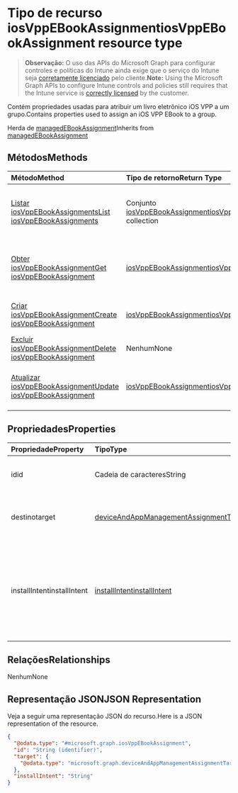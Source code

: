 # <a name="iosvppebookassignment-resource-type"></a><span data-ttu-id="a6faf-101">Tipo de recurso iosVppEBookAssignment</span><span class="sxs-lookup"><span data-stu-id="a6faf-101">iosVppEBookAssignment resource type</span></span>

> <span data-ttu-id="a6faf-102">**Observação:** O uso das APIs do Microsoft Graph para configurar controles e políticas do Intune ainda exige que o serviço do Intune seja [corretamente licenciado](https://go.microsoft.com/fwlink/?linkid=839381) pelo cliente.</span><span class="sxs-lookup"><span data-stu-id="a6faf-102">**Note:** Using the Microsoft Graph APIs to configure Intune controls and policies still requires that the Intune service is [correctly licensed](https://go.microsoft.com/fwlink/?linkid=839381) by the customer.</span></span>

<span data-ttu-id="a6faf-103">Contém propriedades usadas para atribuir um livro eletrônico iOS VPP a um grupo.</span><span class="sxs-lookup"><span data-stu-id="a6faf-103">Contains properties used to assign an iOS VPP EBook to a group.</span></span>

<span data-ttu-id="a6faf-104">Herda de [managedEBookAssignment](../resources/intune_books_managedebookassignment.md)</span><span class="sxs-lookup"><span data-stu-id="a6faf-104">Inherits from [managedEBookAssignment](../resources/intune_books_managedebookassignment.md)</span></span>

## <a name="methods"></a><span data-ttu-id="a6faf-105">Métodos</span><span class="sxs-lookup"><span data-stu-id="a6faf-105">Methods</span></span>
|<span data-ttu-id="a6faf-106">Método</span><span class="sxs-lookup"><span data-stu-id="a6faf-106">Method</span></span>|<span data-ttu-id="a6faf-107">Tipo de retorno</span><span class="sxs-lookup"><span data-stu-id="a6faf-107">Return Type</span></span>|<span data-ttu-id="a6faf-108">Descrição</span><span class="sxs-lookup"><span data-stu-id="a6faf-108">Description</span></span>|
|:---|:---|:---|
|[<span data-ttu-id="a6faf-109">Listar iosVppEBookAssignments</span><span class="sxs-lookup"><span data-stu-id="a6faf-109">List iosVppEBookAssignments</span></span>](../api/intune_books_iosvppebookassignment_list.md)|<span data-ttu-id="a6faf-110">Conjunto [iosVppEBookAssignment](../resources/intune_books_iosvppebookassignment.md)</span><span class="sxs-lookup"><span data-stu-id="a6faf-110">[iosVppEBookAssignment](../resources/intune_books_iosvppebookassignment.md) collection</span></span>|<span data-ttu-id="a6faf-111">Listar propriedades e relações de objetos de [iosVppEBookAssignment](../resources/intune_books_iosvppebookassignment.md).</span><span class="sxs-lookup"><span data-stu-id="a6faf-111">List properties and relationships of the [iosVppEBookAssignment](../resources/intune_books_iosvppebookassignment.md) objects.</span></span>|
|[<span data-ttu-id="a6faf-112">Obter iosVppEBookAssignment</span><span class="sxs-lookup"><span data-stu-id="a6faf-112">Get iosVppEBookAssignment</span></span>](../api/intune_books_iosvppebookassignment_get.md)|[<span data-ttu-id="a6faf-113">iosVppEBookAssignment</span><span class="sxs-lookup"><span data-stu-id="a6faf-113">iosVppEBookAssignment</span></span>](../resources/intune_books_iosvppebookassignment.md)|<span data-ttu-id="a6faf-114">Ler propriedades e relações de objetos de [iosVppEBookAssignment](../resources/intune_books_iosvppebookassignment.md).</span><span class="sxs-lookup"><span data-stu-id="a6faf-114">Read properties and relationships of the [iosVppEBookAssignment](../resources/intune_books_iosvppebookassignment.md) object.</span></span>|
|[<span data-ttu-id="a6faf-115">Criar iosVppEBookAssignment</span><span class="sxs-lookup"><span data-stu-id="a6faf-115">Create iosVppEBookAssignment</span></span>](../api/intune_books_iosvppebookassignment_create.md)|[<span data-ttu-id="a6faf-116">iosVppEBookAssignment</span><span class="sxs-lookup"><span data-stu-id="a6faf-116">iosVppEBookAssignment</span></span>](../resources/intune_books_iosvppebookassignment.md)|<span data-ttu-id="a6faf-117">Criar um novo objeto de [iosVppEBookAssignment](../resources/intune_books_iosvppebookassignment.md).</span><span class="sxs-lookup"><span data-stu-id="a6faf-117">Create a new [iosVppEBookAssignment](../resources/intune_books_iosvppebookassignment.md) object.</span></span>|
|[<span data-ttu-id="a6faf-118">Excluir iosVppEBookAssignment</span><span class="sxs-lookup"><span data-stu-id="a6faf-118">Delete iosVppEBookAssignment</span></span>](../api/intune_books_iosvppebookassignment_delete.md)|<span data-ttu-id="a6faf-119">Nenhum</span><span class="sxs-lookup"><span data-stu-id="a6faf-119">None</span></span>|<span data-ttu-id="a6faf-120">Excluir [iosVppEBookAssignment](../resources/intune_books_iosvppebookassignment.md).</span><span class="sxs-lookup"><span data-stu-id="a6faf-120">Deletes a [iosVppEBookAssignment](../resources/intune_books_iosvppebookassignment.md).</span></span>|
|[<span data-ttu-id="a6faf-121">Atualizar iosVppEBookAssignment</span><span class="sxs-lookup"><span data-stu-id="a6faf-121">Update iosVppEBookAssignment</span></span>](../api/intune_books_iosvppebookassignment_update.md)|[<span data-ttu-id="a6faf-122">iosVppEBookAssignment</span><span class="sxs-lookup"><span data-stu-id="a6faf-122">iosVppEBookAssignment</span></span>](../resources/intune_books_iosvppebookassignment.md)|<span data-ttu-id="a6faf-123">Atualizar as propriedades de um objeto de [iosVppEBookAssignment](../resources/intune_books_iosvppebookassignment.md).</span><span class="sxs-lookup"><span data-stu-id="a6faf-123">Update the properties of a [iosVppEBookAssignment](../resources/intune_books_iosvppebookassignment.md) object.</span></span>|

## <a name="properties"></a><span data-ttu-id="a6faf-124">Propriedades</span><span class="sxs-lookup"><span data-stu-id="a6faf-124">Properties</span></span>
|<span data-ttu-id="a6faf-125">Propriedade</span><span class="sxs-lookup"><span data-stu-id="a6faf-125">Property</span></span>|<span data-ttu-id="a6faf-126">Tipo</span><span class="sxs-lookup"><span data-stu-id="a6faf-126">Type</span></span>|<span data-ttu-id="a6faf-127">Descrição</span><span class="sxs-lookup"><span data-stu-id="a6faf-127">Description</span></span>|
|:---|:---|:---|
|<span data-ttu-id="a6faf-128">id</span><span class="sxs-lookup"><span data-stu-id="a6faf-128">id</span></span>|<span data-ttu-id="a6faf-129">Cadeia de caracteres</span><span class="sxs-lookup"><span data-stu-id="a6faf-129">String</span></span>|<span data-ttu-id="a6faf-130">Chave da entidade.</span><span class="sxs-lookup"><span data-stu-id="a6faf-130">Key of the entity.</span></span> <span data-ttu-id="a6faf-131">Herda do [managedEBookAssignment](../resources/intune_books_managedebookassignment.md)</span><span class="sxs-lookup"><span data-stu-id="a6faf-131">Inherited from [managedEBookAssignment](../resources/intune_books_managedebookassignment.md)</span></span>|
|<span data-ttu-id="a6faf-132">destino</span><span class="sxs-lookup"><span data-stu-id="a6faf-132">target</span></span>|[<span data-ttu-id="a6faf-133">deviceAndAppManagementAssignmentTarget</span><span class="sxs-lookup"><span data-stu-id="a6faf-133">deviceAndAppManagementAssignmentTarget</span></span>](../resources/intune_shared_deviceandappmanagementassignmenttarget.md)|<span data-ttu-id="a6faf-134">O destino da atribuição do livro eletrônico.</span><span class="sxs-lookup"><span data-stu-id="a6faf-134">The assignment target for eBook.</span></span> <span data-ttu-id="a6faf-135">Herda do [managedEBookAssignment](../resources/intune_books_managedebookassignment.md)</span><span class="sxs-lookup"><span data-stu-id="a6faf-135">Inherited from [managedEBookAssignment](../resources/intune_books_managedebookassignment.md)</span></span>|
|<span data-ttu-id="a6faf-136">installIntent</span><span class="sxs-lookup"><span data-stu-id="a6faf-136">installIntent</span></span>|[<span data-ttu-id="a6faf-137">installIntent</span><span class="sxs-lookup"><span data-stu-id="a6faf-137">installIntent</span></span>](../resources/intune_shared_installintent.md)|<span data-ttu-id="a6faf-138">A tentativa de instalação do livro eletrônico.</span><span class="sxs-lookup"><span data-stu-id="a6faf-138">The install intent for eBook.</span></span> <span data-ttu-id="a6faf-139">Herdada do [managedEBookAssignment](../resources/intune_books_managedebookassignment.md).</span><span class="sxs-lookup"><span data-stu-id="a6faf-139">Inherited from [managedEBookAssignment](../resources/intune_books_managedebookassignment.md).</span></span> <span data-ttu-id="a6faf-140">Os valores possíveis são: `available`, `required`, `uninstall`, `availableWithoutEnrollment`.</span><span class="sxs-lookup"><span data-stu-id="a6faf-140">Possible values are: `available`, `required`, `uninstall`, `availableWithoutEnrollment`.</span></span>|

## <a name="relationships"></a><span data-ttu-id="a6faf-141">Relações</span><span class="sxs-lookup"><span data-stu-id="a6faf-141">Relationships</span></span>
<span data-ttu-id="a6faf-142">Nenhum</span><span class="sxs-lookup"><span data-stu-id="a6faf-142">None</span></span>
## <a name="json-representation"></a><span data-ttu-id="a6faf-143">Representação JSON</span><span class="sxs-lookup"><span data-stu-id="a6faf-143">JSON Representation</span></span>
<span data-ttu-id="a6faf-144">Veja a seguir uma representação JSON do recurso.</span><span class="sxs-lookup"><span data-stu-id="a6faf-144">Here is a JSON representation of the resource.</span></span>
<!-- {
  "blockType": "resource",
  "keyProperty": "id",
  "@odata.type": "microsoft.graph.iosVppEBookAssignment"
}
-->
``` json
{
  "@odata.type": "#microsoft.graph.iosVppEBookAssignment",
  "id": "String (identifier)",
  "target": {
    "@odata.type": "microsoft.graph.deviceAndAppManagementAssignmentTarget"
  },
  "installIntent": "String"
}
```



